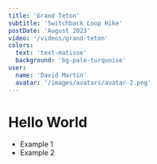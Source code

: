 ```yaml
---
title: 'Grand Teton'
subtitle: 'Switchback Loop Hike'
postDate: 'August 2023'
video: '/videos/grand-teton'
colors:
  text: 'text-matisse'
  background: 'bg-pale-turquoise'
user:
  name: 'David Martin'
  avatar: '/images/avatars/avatar-2.png'
---
```


# Hello World

- Example 1
- Example 2
